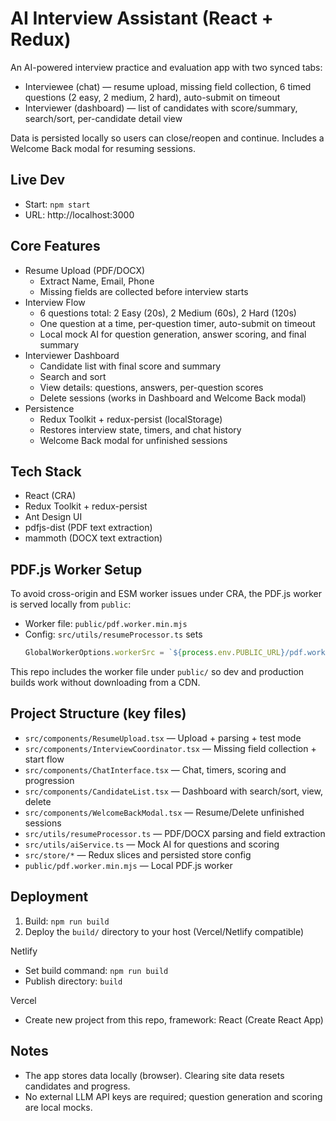 # AI Interview Assistant (React + Redux)

An AI-powered interview practice and evaluation app with two synced tabs:
- Interviewee (chat) — resume upload, missing field collection, 6 timed questions (2 easy, 2 medium, 2 hard), auto-submit on timeout
- Interviewer (dashboard) — list of candidates with score/summary, search/sort, per-candidate detail view

Data is persisted locally so users can close/reopen and continue. Includes a Welcome Back modal for resuming sessions.

## Live Dev

- Start: `npm start`
- URL: http://localhost:3000

## Core Features

- Resume Upload (PDF/DOCX)
  - Extract Name, Email, Phone
  - Missing fields are collected before interview starts
- Interview Flow
  - 6 questions total: 2 Easy (20s), 2 Medium (60s), 2 Hard (120s)
  - One question at a time, per-question timer, auto-submit on timeout
  - Local mock AI for question generation, answer scoring, and final summary
- Interviewer Dashboard
  - Candidate list with final score and summary
  - Search and sort
  - View details: questions, answers, per-question scores
  - Delete sessions (works in Dashboard and Welcome Back modal)
- Persistence
  - Redux Toolkit + redux-persist (localStorage)
  - Restores interview state, timers, and chat history
  - Welcome Back modal for unfinished sessions

## Tech Stack

- React (CRA)
- Redux Toolkit + redux-persist
- Ant Design UI
- pdfjs-dist (PDF text extraction)
- mammoth (DOCX text extraction)

## PDF.js Worker Setup

To avoid cross-origin and ESM worker issues under CRA, the PDF.js worker is served locally from `public`:

- Worker file: `public/pdf.worker.min.mjs`
- Config: `src/utils/resumeProcessor.ts` sets
  ```js
  GlobalWorkerOptions.workerSrc = `${process.env.PUBLIC_URL}/pdf.worker.min.mjs`;
  ```

This repo includes the worker file under `public/` so dev and production builds work without downloading from a CDN.

## Project Structure (key files)

- `src/components/ResumeUpload.tsx` — Upload + parsing + test mode
- `src/components/InterviewCoordinator.tsx` — Missing field collection + start flow
- `src/components/ChatInterface.tsx` — Chat, timers, scoring and progression
- `src/components/CandidateList.tsx` — Dashboard with search/sort, view, delete
- `src/components/WelcomeBackModal.tsx` — Resume/Delete unfinished sessions
- `src/utils/resumeProcessor.ts` — PDF/DOCX parsing and field extraction
- `src/utils/aiService.ts` — Mock AI for questions and scoring
- `src/store/*` — Redux slices and persisted store config
- `public/pdf.worker.min.mjs` — Local PDF.js worker

## Deployment

1) Build: `npm run build`
2) Deploy the `build/` directory to your host (Vercel/Netlify compatible)

Netlify
- Set build command: `npm run build`
- Publish directory: `build`

Vercel
- Create new project from this repo, framework: React (Create React App)

## Notes

- The app stores data locally (browser). Clearing site data resets candidates and progress.
- No external LLM API keys are required; question generation and scoring are local mocks.

